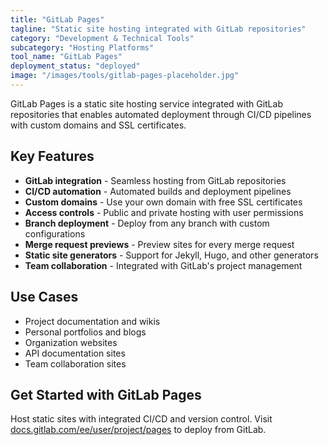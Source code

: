 ```yaml
---
title: "GitLab Pages"
tagline: "Static site hosting integrated with GitLab repositories"
category: "Development & Technical Tools"
subcategory: "Hosting Platforms"
tool_name: "GitLab Pages"
deployment_status: "deployed"
image: "/images/tools/gitlab-pages-placeholder.jpg"
---
```

GitLab Pages is a static site hosting service integrated with GitLab repositories that enables automated deployment through CI/CD pipelines with custom domains and SSL certificates.

## Key Features

- **GitLab integration** - Seamless hosting from GitLab repositories
- **CI/CD automation** - Automated builds and deployment pipelines
- **Custom domains** - Use your own domain with free SSL certificates
- **Access controls** - Public and private hosting with user permissions
- **Branch deployment** - Deploy from any branch with custom configurations
- **Merge request previews** - Preview sites for every merge request
- **Static site generators** - Support for Jekyll, Hugo, and other generators
- **Team collaboration** - Integrated with GitLab's project management

## Use Cases

- Project documentation and wikis
- Personal portfolios and blogs
- Organization websites
- API documentation sites
- Team collaboration sites

## Get Started with GitLab Pages

Host static sites with integrated CI/CD and version control. Visit [docs.gitlab.com/ee/user/project/pages](https://docs.gitlab.com/ee/user/project/pages) to deploy from GitLab.